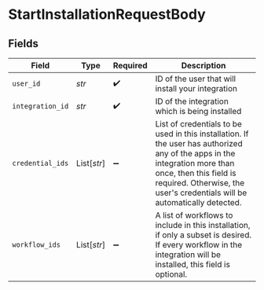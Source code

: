 # StartInstallationRequestBody


## Fields

| Field                                                                                                                                                                                                                             | Type                                                                                                                                                                                                                              | Required                                                                                                                                                                                                                          | Description                                                                                                                                                                                                                       |
| --------------------------------------------------------------------------------------------------------------------------------------------------------------------------------------------------------------------------------- | --------------------------------------------------------------------------------------------------------------------------------------------------------------------------------------------------------------------------------- | --------------------------------------------------------------------------------------------------------------------------------------------------------------------------------------------------------------------------------- | --------------------------------------------------------------------------------------------------------------------------------------------------------------------------------------------------------------------------------- |
| `user_id`                                                                                                                                                                                                                         | *str*                                                                                                                                                                                                                             | :heavy_check_mark:                                                                                                                                                                                                                | ID of the user that will install your integration                                                                                                                                                                                 |
| `integration_id`                                                                                                                                                                                                                  | *str*                                                                                                                                                                                                                             | :heavy_check_mark:                                                                                                                                                                                                                | ID of the integration which is being installed                                                                                                                                                                                    |
| `credential_ids`                                                                                                                                                                                                                  | List[*str*]                                                                                                                                                                                                                       | :heavy_minus_sign:                                                                                                                                                                                                                | List of credentials to be used in this installation. If the user has authorized any of the apps in the integration more than once, then this field is required. Otherwise, the user's credentials will be automatically detected. |
| `workflow_ids`                                                                                                                                                                                                                    | List[*str*]                                                                                                                                                                                                                       | :heavy_minus_sign:                                                                                                                                                                                                                | A list of workflows to include in this installation, if only a subset is desired. If every workflow in the integration will be installed, this field is optional.                                                                 |